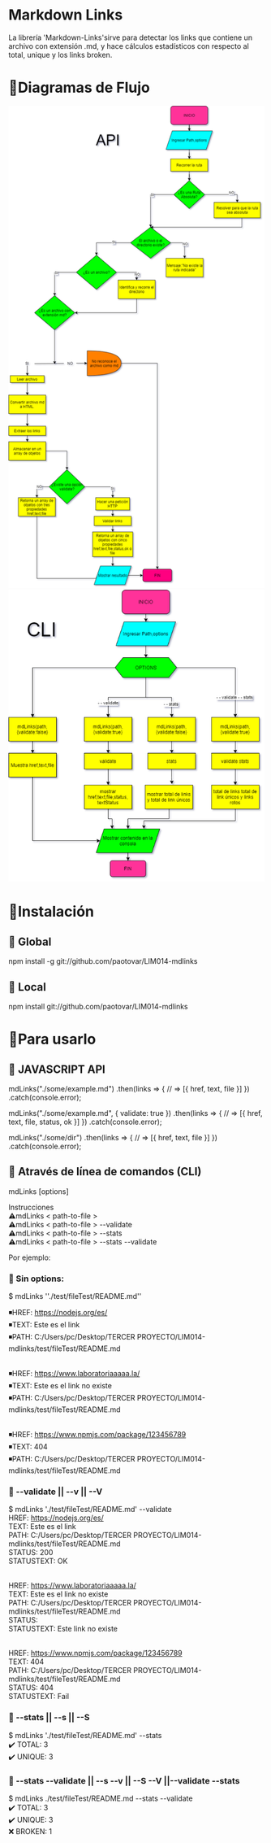 # Markdown Links

 La librería 'Markdown-Links'sirve para detectar los links que contiene un archivo con extensión .md, y hace cálculos estadísticos con respecto al total, unique y los links broken.
 
# 🔗Diagramas de Flujo 

![API](./src/img/api.png)
![CLI](./src/img/cli.png)

# 🔗Instalación
## 🧩 Global

npm install -g git://github.com/paotovar/LIM014-mdlinks


## 🧩 Local

npm install git://github.com/paotovar/LIM014-mdlinks

# 🔗Para usarlo
## 🧩 JAVASCRIPT API

mdLinks("./some/example.md")
  .then(links => {
    // => [{ href, text, file }]
  })
  .catch(console.error);

mdLinks("./some/example.md", { validate: true })
  .then(links => {
    // => [{ href, text, file, status, ok }]
  })
  .catch(console.error);

mdLinks("./some/dir")
  .then(links => {
    // => [{ href, text, file }]
  })
  .catch(console.error);

## 🧩 Através de línea de comandos (CLI)
mdLinks <path-to-file> [options]

Instrucciones<br>
⚠️mdLinks < path-to-file > <br>
⚠️mdLinks < path-to-file > --validate <br>
⚠️mdLinks < path-to-file > --stats <br>
⚠️mdLinks < path-to-file > --stats --validate

Por ejemplo:

### 🧩 Sin options:
$ mdLinks ''./test/fileTest/README.md''</br>

◾️HREF: https://nodejs.org/es/ <br>
◾️TEXT: Este es el link <br>
◾PATH: C:/Users/pc/Desktop/TERCER PROYECTO/LIM014-mdlinks/test/fileTest/README.md <br><br>

◾️HREF: https://www.laboratoriaaaaa.la/ <br>
◾️TEXT: Este es el link no existe <br>
◾PATH: C:/Users/pc/Desktop/TERCER PROYECTO/LIM014-mdlinks/test/fileTest/README.md <br><br>

◾️HREF: https://www.npmjs.com/package/123456789 <br>
◾️TEXT: 404 <br>
◾PATH: C:/Users/pc/Desktop/TERCER PROYECTO/LIM014-mdlinks/test/fileTest/README.md <br> 
 



### 🧩 --validate || --v || --V
$ mdLinks './test/fileTest/README.md' --validate </br>
HREF: https://nodejs.org/es/ <br>
TEXT: Este es el link <br>
PATH: C:/Users/pc/Desktop/TERCER PROYECTO/LIM014-mdlinks/test/fileTest/README.md <br>
STATUS: 200 <br>
STATUSTEXT: OK <br><br>

HREF: https://www.laboratoriaaaaa.la/ <br>
TEXT: Este es el link no existe <br>
PATH: C:/Users/pc/Desktop/TERCER PROYECTO/LIM014-mdlinks/test/fileTest/README.md <br>
STATUS: <br>
STATUSTEXT: Este link no existe <br><br>

HREF: https://www.npmjs.com/package/123456789 <br>
TEXT: 404 <br>
PATH: C:/Users/pc/Desktop/TERCER PROYECTO/LIM014-mdlinks/test/fileTest/README.md <br>
STATUS: 404 <br>
STATUSTEXT: Fail <br>


### 🧩 --stats || --s || --S

$ mdLinks './test/fileTest/README.md' --stats</br>
  ✔️  TOTAL: 3</br>
  ✔️  UNIQUE: 3</br>

### 🧩 --stats --validate || --s --v || --S --V ||--validate --stats

$ mdLinks ./test/fileTest/README.md --stats --validate</br>
  ✔️  TOTAL: 3</br>
  ✔️  UNIQUE: 3</br>
  ❌  BROKEN: 1</br>